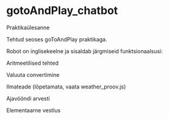 # gotoAndPlay_chatbot
Praktikaülesanne

Tehtud seoses goToAndPlay praktikaga.

Robot on inglisekeelne ja sisaldab järgmiseid funktsionaalsusi:

Aritmeetilised tehted

Valuuta convertimine

Ilmateade (lõpetamata, vaata weather_proov.js)

Ajavööndi arvesti

Elementaarne vestlus
